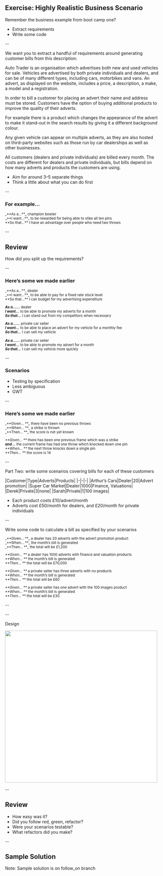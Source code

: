 

## Exercise: Highly Realistic Business Scenario

Remember the business example from boot camp one?

+ Extract requirements
+ Write some code

--

<!-- .element: style="text-align: left" -->
We want you to extract a handful of requirements around generating customer bills from this description:

Auto Trader is an organisation which advertises both new and used vehicles for sale. Vehicles are advertised by both private individuals and dealers, and can be of many different types, including cars, motorbikes and vans. An advert, as displayed on the website, includes a price, a description, a make, a model and a registration.<!-- .element: style="font-size: small" -->

In order to bill a customer for placing an advert their name and address must be stored. Customers have the option of buying additional products to improve the quality of their adverts.<!-- .element: style="font-size: small" -->

For example there is a product which changes the appearance of the advert to make it stand-out in the search results by giving it a different background colour.<!-- .element: style="font-size: small" -->

Any given vehicle can appear on multiple adverts, as they are also hosted on third-party websites such as those run by car dealerships as well as other businesses.<!-- .element: style="font-size: small" -->

All customers (dealers and private individuals) are billed every month. The costs are different for dealers and private individuals, but bills depend on how many adverts and products the customers are using.<!-- .element: style="font-size: small" -->

* Aim for around 3–5 separate things
* Think a little about what you can do first

--

<!-- .element: style="text-align: left" -->

### For example…

<small>
_**As a…**_ champion bowler<br/>
_**I want…**_ to be rewarded for being able to stike all ten pins<br/>
**So that…** I have an advantage over people who need two throws
</small>

--

## Review

How did you split up the requirements?

--

<!-- .element: style="text-align: left" -->

### Here’s some we made earlier

<small>
_**As a…**_ dealer<br/>
_**I want…**_ to be able to pay for a fixed rate stock level<br/>
**So that…** I can budget for my advertising expenditure

_**As a……**_ dealer<br/>
_**I want…**_ to be able to promote my adverts for a month<br/>
_**So that…**_ I can stand out from my competitors when necessary  

_**As a……**_ private car seller<br/>
_**I want…**_ to be able to place an advert for my vehicle for a monthly fee<br/>
_**So that…**_ I can sell my vehicle  

_**As a……**_ private car seller<br/>
_**I want…**_ to be able to promote my advert for a month<br/>
_**So that…**_ I can sell my vehicle more quickly  
</small>

--

### Scenarios

+ Testing by specification
+ Less ambiguous
+ GWT

--

<!-- .element: style="text-align: left" -->

### Here’s some we made earlier

<small>
_**Given… **_ there have been no previous throws<br/>
_**When… **_ a strike is thrown<br/>
_**Then… **_ the score is not yet known

_**Given… **_ there has been one previous frame which was a strike<br/>
_**and…**_ the current frame has had one throw which knocked down one pin<br/>
_**When… **_ the next throw knocks down a single pin<br/>
_**Then… **_ the score is 14

</small>

--

Part Two: write some scenarios covering bills for each of these customers

|Customer|Type|Adverts|Products|
|-|-|-|
|Arthur’s Cars|Dealer|20|Advert promotion|
|Super Car Market|Dealer|1000|Finance, Valuations|
|Derek|Private|3|none|
|Sarah|Private|1|100 images|

* Each product costs £10/advert/month
* Adverts cost £50/month for dealers, and £20/month for private individuals

--

<!-- .element: style="text-align: left" -->

Write some code to calculate a bill as specified by your scenarios

<small>
<fragment/>_**Given… **_ a dealer has 20 adverts with the advert promotion product<br/>
_**When… **_ the month’s bill is generated<br/>
_**Then… **_ the total will be £1,200

<fragment/>_**Given… **_ a dealer has 1000 adverts with finance and valuation products<br/>
_**When… **_ the month’s bill is generated<br/>
_**Then… **_ the total will be £70,000

<fragment/>_**Given… **_ a private seller has three adverts with no products<br/>
_**When… **_ the month’s bill is generated<br/>
_**Then… **_ the total will be £60

<fragment/>_**Given… **_ a private seller has one advert with the 100 images product<br/>
_**When… **_ the month’s bill is generated<br/>
_**Then… **_ the total will be £30

</small>

--



--

Design

<img src="{{ site.github.url }}/images/billing-design.svg" style="height: 500px;background:white">

--

## Review

+ How easy was it?
+ Did you follow red, green, refactor?
+ Were your scenarios testable?
+ What refactors did you make?

--

## Sample Solution

Note: Sample solution is on follow_on branch

